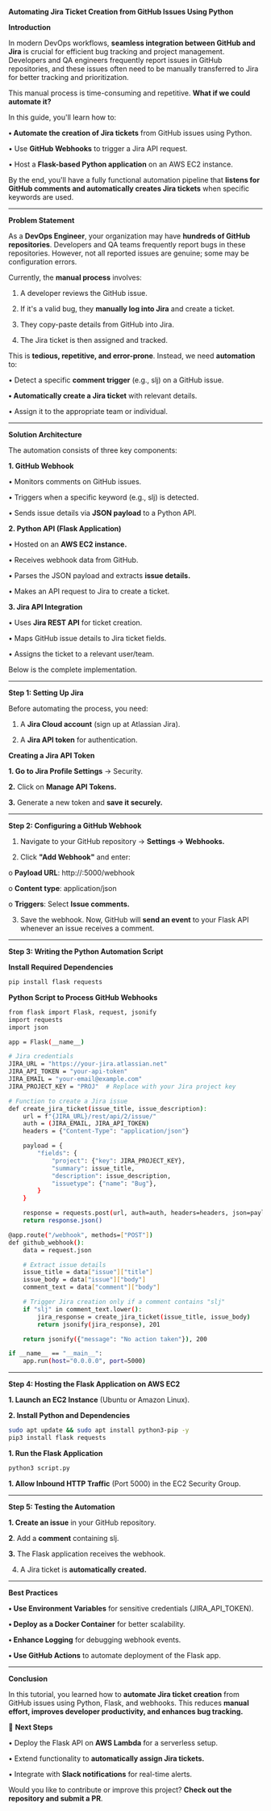 **Automating Jira Ticket Creation from GitHub Issues Using Python**

**Introduction**

In modern DevOps workflows, **seamless integration between GitHub and Jira** is crucial for efficient bug tracking and project management. Developers and QA engineers frequently report issues in GitHub repositories, and these issues often need to be manually transferred to Jira for better tracking and prioritization.

This manual process is time-consuming and repetitive. **What if we could automate it?**

In this guide, you'll learn how to:

**•	Automate the creation of Jira tickets** from GitHub issues using Python.

•	Use **GitHub Webhooks** to trigger a Jira API request.

•	Host a **Flask-based Python application** on an AWS EC2 instance.

By the end, you'll have a fully functional automation pipeline that **listens for GitHub comments and automatically creates Jira tickets** when specific keywords are used.

---

**Problem Statement**

As a **DevOps Engineer**, your organization may have **hundreds of GitHub repositories**. Developers and QA teams frequently report bugs in these repositories. However, not all reported issues are genuine; some may be configuration errors.

Currently, the **manual process** involves:

1.	A developer reviews the GitHub issue.
  
2.	If it's a valid bug, they **manually log into Jira** and create a ticket.
  
3.	They copy-paste details from GitHub into Jira.

4.	The Jira ticket is then assigned and tracked.

This is **tedious, repetitive, and error-prone**. Instead, we need **automation** to:

•	Detect a specific **comment trigger** (e.g., slj) on a GitHub issue.

**•	Automatically create a Jira ticket** with relevant details.

•	Assign it to the appropriate team or individual.

---

**Solution Architecture**

The automation consists of three key components:

**1. GitHub Webhook**

•	Monitors comments on GitHub issues.

•	Triggers when a specific keyword (e.g., slj) is detected.

•	Sends issue details via **JSON payload** to a Python API.

**2. Python API (Flask Application)**

•	Hosted on an **AWS EC2 instance.**

•	Receives webhook data from GitHub.

•	Parses the JSON payload and extracts **issue details.**

•	Makes an API request to Jira to create a ticket.

**3. Jira API Integration**

•	Uses **Jira REST API** for ticket creation.

•	Maps GitHub issue details to Jira ticket fields.

•	Assigns the ticket to a relevant user/team.

Below is the complete implementation.

---

**Step 1: Setting Up Jira**

Before automating the process, you need:

1.	A **Jira Cloud account** (sign up at Atlassian Jira).
  
2.	A **Jira API token** for authentication.

**Creating a Jira API Token**

**1.	Go to Jira Profile Settings** → Security.

**2.**	Click on **Manage API Tokens.**

**3.**	Generate a new token and **save it securely.**

---

**Step 2: Configuring a GitHub Webhook**

1.	Navigate to your GitHub repository → **Settings → Webhooks.**
  
2.	Click **"Add Webhook"** and enter:

o	**Payload URL**: http://<your-ec2-ip>:5000/webhook

o	**Content type**: application/json

o	**Triggers**: Select **Issue comments.**

3.	Save the webhook.
Now, GitHub will **send an event** to your Flask API whenever an issue receives a comment.

---

**Step 3: Writing the Python Automation Script**

**Install Required Dependencies**

```sh
pip install flask requests
```

**Python Script to Process GitHub Webhooks**

```sh
from flask import Flask, request, jsonify
import requests
import json

app = Flask(__name__)

# Jira credentials
JIRA_URL = "https://your-jira.atlassian.net"
JIRA_API_TOKEN = "your-api-token"
JIRA_EMAIL = "your-email@example.com"
JIRA_PROJECT_KEY = "PROJ"  # Replace with your Jira project key

# Function to create a Jira issue
def create_jira_ticket(issue_title, issue_description):
    url = f"{JIRA_URL}/rest/api/2/issue/"
    auth = (JIRA_EMAIL, JIRA_API_TOKEN)
    headers = {"Content-Type": "application/json"}

    payload = {
        "fields": {
            "project": {"key": JIRA_PROJECT_KEY},
            "summary": issue_title,
            "description": issue_description,
            "issuetype": {"name": "Bug"},
        }
    }

    response = requests.post(url, auth=auth, headers=headers, json=payload)
    return response.json()

@app.route("/webhook", methods=["POST"])
def github_webhook():
    data = request.json

    # Extract issue details
    issue_title = data["issue"]["title"]
    issue_body = data["issue"]["body"]
    comment_text = data["comment"]["body"]

    # Trigger Jira creation only if a comment contains "slj"
    if "slj" in comment_text.lower():
        jira_response = create_jira_ticket(issue_title, issue_body)
        return jsonify(jira_response), 201

    return jsonify({"message": "No action taken"}), 200

if __name__ == "__main__":
    app.run(host="0.0.0.0", port=5000)
```

---

**Step 4: Hosting the Flask Application on AWS EC2**

**1.	Launch an EC2 Instance** (Ubuntu or Amazon Linux).

**2.	Install Python and Dependencies**

```sh
sudo apt update && sudo apt install python3-pip -y
pip3 install flask requests
```

**1.	Run the Flask Application**

```sh
python3 script.py
```

**1.	Allow Inbound HTTP Traffic** (Port 5000) in the EC2 Security Group.

---

**Step 5: Testing the Automation**

**1.	Create an issue** in your GitHub repository.

**2**.	Add a **comment** containing slj.

**3.**	The Flask application receives the webhook.
  
4.	A Jira ticket is **automatically created.**

---

**Best Practices**

**•	Use Environment Variables** for sensitive credentials (JIRA_API_TOKEN).

**•	Deploy as a Docker Container** for better scalability.

**•	Enhance Logging** for debugging webhook events.

**•	Use GitHub Actions** to automate deployment of the Flask app.

---

**Conclusion**

In this tutorial, you learned how to **automate Jira ticket creation** from GitHub issues using Python, Flask, and webhooks. This reduces **manual effort, improves developer productivity, and enhances bug tracking.**

🚀 **Next Steps**

•	Deploy the Flask API on **AWS Lambda** for a serverless setup.

•	Extend functionality to **automatically assign Jira tickets.**

•	Integrate with **Slack notifications** for real-time alerts.

Would you like to contribute or improve this project? **Check out the repository and submit a PR**.
